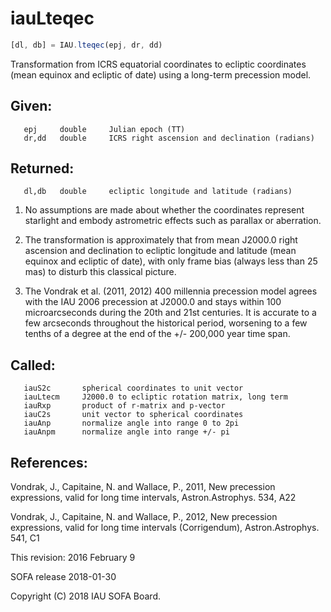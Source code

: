 # iauLteqec

```js
[dl, db] = IAU.lteqec(epj, dr, dd)
```

Transformation from ICRS equatorial coordinates to ecliptic
coordinates (mean equinox and ecliptic of date) using a long-term
precession model.

## Given:
```
   epj     double     Julian epoch (TT)
   dr,dd   double     ICRS right ascension and declination (radians)
```

## Returned:
```
   dl,db   double     ecliptic longitude and latitude (radians)
```

1) No assumptions are made about whether the coordinates represent
   starlight and embody astrometric effects such as parallax or
   aberration.

2) The transformation is approximately that from mean J2000.0 right
   ascension and declination to ecliptic longitude and latitude
   (mean equinox and ecliptic of date), with only frame bias (always
   less than 25 mas) to disturb this classical picture.

3) The Vondrak et al. (2011, 2012) 400 millennia precession model
   agrees with the IAU 2006 precession at J2000.0 and stays within
   100 microarcseconds during the 20th and 21st centuries.  It is
   accurate to a few arcseconds throughout the historical period,
   worsening to a few tenths of a degree at the end of the
   +/- 200,000 year time span.

## Called:
```
   iauS2c       spherical coordinates to unit vector
   iauLtecm     J2000.0 to ecliptic rotation matrix, long term
   iauRxp       product of r-matrix and p-vector
   iauC2s       unit vector to spherical coordinates
   iauAnp       normalize angle into range 0 to 2pi
   iauAnpm      normalize angle into range +/- pi
```

## References:

  Vondrak, J., Capitaine, N. and Wallace, P., 2011, New precession
  expressions, valid for long time intervals, Astron.Astrophys. 534,
  A22

  Vondrak, J., Capitaine, N. and Wallace, P., 2012, New precession
  expressions, valid for long time intervals (Corrigendum),
  Astron.Astrophys. 541, C1

This revision:  2016 February 9

SOFA release 2018-01-30

Copyright (C) 2018 IAU SOFA Board.